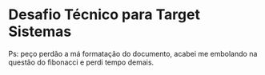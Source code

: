 # Desafio Técnico para Target Sistemas
Ps: peço perdão a má formatação do documento, acabei me embolando na questão do fibonacci e perdi tempo demais. 
